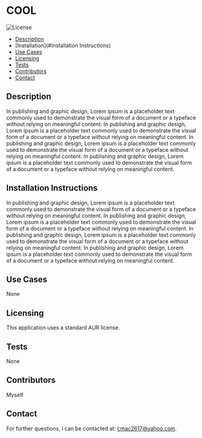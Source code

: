 # COOL
  ![License](undefined)
  * [Description](#Description)
  * [Installation](#Installation Instructions)
  * [Use Cases](#UseCases)
  * [Licensing](#Licensing)
  * [Tests](#Tests)
  * [Contributors](#Contributors)
  * [Contact](#Contact)
  
  ## Description
  In publishing and graphic design, Lorem ipsum is a placeholder text commonly used to demonstrate the visual form of a document or a typeface without relying on meaningful content. In publishing and graphic design, Lorem ipsum is a placeholder text commonly used to demonstrate the visual form of a document or a typeface without relying on meaningful content. In publishing and graphic design, Lorem ipsum is a placeholder text commonly used to demonstrate the visual form of a document or a typeface without relying on meaningful content. In publishing and graphic design, Lorem ipsum is a placeholder text commonly used to demonstrate the visual form of a document or a typeface without relying on meaningful content.
  ## Installation Instructions
  In publishing and graphic design, Lorem ipsum is a placeholder text commonly used to demonstrate the visual form of a document or a typeface without relying on meaningful content. In publishing and graphic design, Lorem ipsum is a placeholder text commonly used to demonstrate the visual form of a document or a typeface without relying on meaningful content. In publishing and graphic design, Lorem ipsum is a placeholder text commonly used to demonstrate the visual form of a document or a typeface without relying on meaningful content. In publishing and graphic design, Lorem ipsum is a placeholder text commonly used to demonstrate the visual form of a document or a typeface without relying on meaningful content.

  ## Use Cases
  None

  ## Licensing
  This application uses a standard AUR license.

  ## Tests
  None

  ## Contributors
  Myself

  ## Contact
  For further questions, I can be contacted at: cmac2617@yahoo.com.
